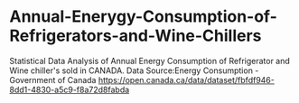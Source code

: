 # Annual-Enerygy-Consumption-of-Refrigerators-and-Wine-Chillers
Statistical Data Analysis of Annual Energy Consumption of Refrigerator and Wine chiller's sold in CANADA.
Data Source:Energy Consumption - Government of Canada
https://open.canada.ca/data/dataset/fbfdf946-8dd1-4830-a5c9-f8a72d8fabda

